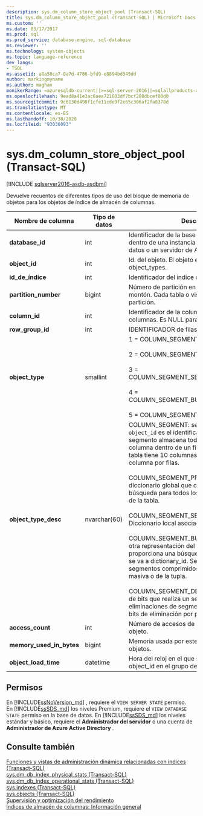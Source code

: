 ```yaml
---
description: sys.dm_column_store_object_pool (Transact-SQL)
title: sys.dm_column_store_object_pool (Transact-SQL) | Microsoft Docs
ms.custom: ''
ms.date: 03/17/2017
ms.prod: sql
ms.prod_service: database-engine, sql-database
ms.reviewer: ''
ms.technology: system-objects
ms.topic: language-reference
dev_langs:
- TSQL
ms.assetid: a8a58ca7-0a7d-4786-bfd9-e8894bd345dd
author: markingmyname
ms.author: maghan
monikerRange: =azuresqldb-current||>=sql-server-2016||=sqlallproducts-allversions||>=sql-server-linux-2017||=azuresqldb-mi-current
ms.openlocfilehash: 9ead8a41e3ac6aea721603df7bcf288dbcef80d0
ms.sourcegitcommit: 9c6130d498f1cfe11cde9f2e65c306af2fa8378d
ms.translationtype: MT
ms.contentlocale: es-ES
ms.lasthandoff: 10/30/2020
ms.locfileid: "93036093"
---
```

# <a name="sysdm_column_store_object_pool-transact-sql"></a>sys.dm_column_store_object_pool (Transact-SQL)

[!INCLUDE [sqlserver2016-asdb-asdbmi](../../includes/applies-to-version/sqlserver2016-asdb-asdbmi.md)]

 Devuelve recuentos de diferentes tipos de uso del bloque de memoria de objetos para los objetos de índice de almacén de columnas.  
  
|Nombre de columna|Tipo de datos|Descripción|  
|-----------------|---------------|-----------------|  
|**database_id**|int|Identificador de la base de datos. Esto es único dentro de una instancia de SQL Server base de datos o un servidor de Azure SQL Database. |  
|**object_id**|int|Id. del objeto. El objeto es uno de los object_types. | 
|**id_de_índice**|int|Identificador del índice de almacén de columnas.|  
|**partition_number**|bigint|Número de partición en base 1 en el índice o montón. Cada tabla o vista tiene al menos una partición.| 
|**column_id**|int|Identificador de la columna de almacén de columnas. Es NULL para DELETE_BITMAP.| 
|**row_group_id**|int|IDENTIFICADOR de filas.|
|**object_type**|smallint|1 = COLUMN_SEGMENT<br /><br /> 2 = COLUMN_SEGMENT_PRIMARY_DICTIONARY<br /><br /> 3 = COLUMN_SEGMENT_SECONDARY_DICTIONARY<br /><br /> 4 = COLUMN_SEGMENT_BULKINSERT_DICTIONARY<br /><br /> 5 = COLUMN_SEGMENT_DELETE_BITMAP|  
|**object_type_desc**|nvarchar(60)|COLUMN_SEGMENT: segmento de columna. `object_id` es el identificador del segmento. Un segmento almacena todos los valores de una columna dentro de un filas. Por ejemplo, si una tabla tiene 10 columnas, hay 10 segmentos de columna por filas. <br /><br /> COLUMN_SEGMENT_PRIMARY_DICTIONARY: un diccionario global que contiene información de búsqueda para todos los segmentos de columna de la tabla.<br /><br /> COLUMN_SEGMENT_SECONDARY_DICTIONARY: Diccionario local asociado a una columna.<br /><br /> COLUMN_SEGMENT_BULKINSERT_DICTIONARY: otra representación del diccionario global. Esto proporciona una búsqueda inversa del valor que se va a dictionary_id. Se usa para crear segmentos comprimidos como parte de la carga masiva o de la tupla.<br /><br /> COLUMN_SEGMENT_DELETE_BITMAP: un mapa de bits que realiza un seguimiento de las eliminaciones de segmentos. Hay un mapa de bits de eliminación por partición.|  
|**access_count**|int|Número de accesos de lectura o escritura a este objeto.|  
|**memory_used_in_bytes**|bigint|Memoria usada por este objeto en el grupo de objetos.|  
|**object_load_time**|datetime|Hora del reloj en el que se ha introducido object_id en el grupo de objetos.|  
  
## <a name="permissions"></a>Permisos  

En [!INCLUDE[ssNoVersion_md](../../includes/ssnoversion-md.md)] , requiere el `VIEW SERVER STATE` permiso.   
En [!INCLUDE[ssSDS_md](../../includes/sssds-md.md)] los niveles Premium, requiere el `VIEW DATABASE STATE` permiso en la base de datos. En [!INCLUDE[ssSDS_md](../../includes/sssds-md.md)] los niveles estándar y básico, requiere el  **Administrador del servidor** o una cuenta de **Administrador de Azure Active Directory** .   
 
## <a name="see-also"></a>Consulte también  
  
 [Funciones y vistas de administración dinámica relacionadas con índices &#40;Transact-SQL&#41;](../../relational-databases/system-dynamic-management-views/index-related-dynamic-management-views-and-functions-transact-sql.md)   
 [sys.dm_db_index_physical_stats &#40;Transact-SQL&#41;](../../relational-databases/system-dynamic-management-views/sys-dm-db-index-physical-stats-transact-sql.md)   
 [sys.dm_db_index_operational_stats &#40;Transact-SQL&#41;](../../relational-databases/system-dynamic-management-views/sys-dm-db-index-operational-stats-transact-sql.md)   
 [sys.indexes &#40;Transact-SQL&#41;](../../relational-databases/system-catalog-views/sys-indexes-transact-sql.md)   
 [sys.objects &#40;Transact-SQL&#41;](../../relational-databases/system-catalog-views/sys-objects-transact-sql.md)   
 [Supervisión y optimización del rendimiento](../../relational-databases/performance/monitor-and-tune-for-performance.md)  
 [Índices de almacén de columnas: Información general](../../relational-databases/indexes/columnstore-indexes-overview.md) 
  
